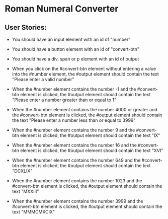 # Roman Numeral Converter

## User Stories:

- You should have an input element with an id of "number"

- You should have a button element with an id of "convert-btn"

- You should have a div, span or p element with an id of output

- When you click on the #convert-btn element without entering a value into the #number element, the #output element should contain the text "Please enter a valid number"

- When the #number element contains the number -1 and the #convert-btn element is clicked, the #output element should contain the text "Please enter a number greater than or equal to 1"
 - When the #number element contains the number 4000 or greater and the #convert-btn element is clicked, the #output element should contain the text "Please enter a number less than or equal to 3999"

- When the #number element contains the number 9 and the #convert-btn element is clicked, the #output element should contain the text "IX"
- When the #number element contains the number 16 and the #convert-btn element is clicked, the #output element should contain the text "XVI"

- When the #number element contains the number 649 and the #convert-btn element is clicked, the #output element should contain the text "DCXLIX"

- When the #number element contains the number 1023 and the #convert-btn element is clicked, the #output element should contain the text "MXXIII"

- When the #number element contains the number 3999 and the #convert-btn element is clicked, the #output element should contain the text "MMMCMXCIX"
